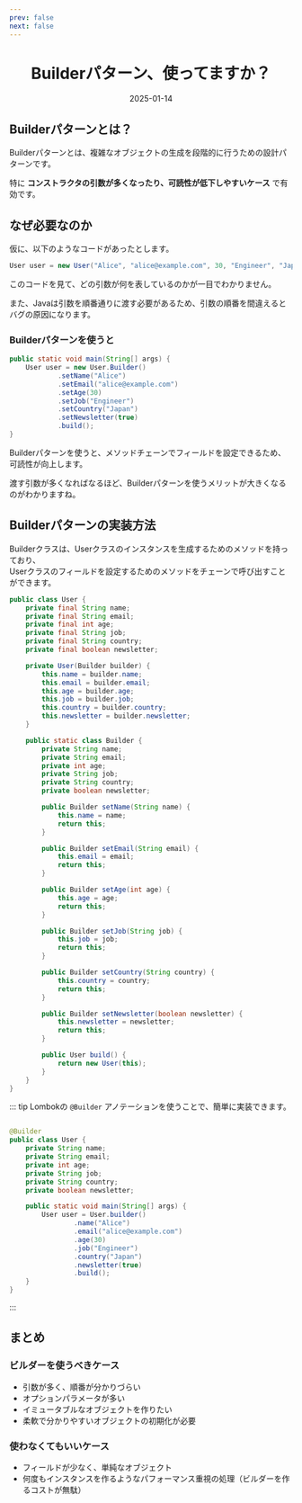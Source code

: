 ```yaml
---
prev: false
next: false
---
```


<h1 Style="text-align: center;">Builderパターン、使ってますか？</h1>
<p Style="text-align: center;">2025-01-14</p>

## Builderパターンとは？

Builderパターンとは、複雑なオブジェクトの生成を段階的に行うための設計パターンです。

特に **コンストラクタの引数が多くなったり、可読性が低下しやすいケース** で有効です。

## なぜ必要なのか

仮に、以下のようなコードがあったとします。

```java
User user = new User("Alice", "alice@example.com", 30, "Engineer", "Japan", true);
```

このコードを見て、どの引数が何を表しているのかが一目でわかりません。

また、Javaは引数を順番通りに渡す必要があるため、引数の順番を間違えるとバグの原因になります。

### Builderパターンを使うと

```java
public static void main(String[] args) {
    User user = new User.Builder()
            .setName("Alice")
            .setEmail("alice@example.com")
            .setAge(30)
            .setJob("Engineer")
            .setCountry("Japan")
            .setNewsletter(true)
            .build();
}
```

Builderパターンを使うと、メソッドチェーンでフィールドを設定できるため、可読性が向上します。

渡す引数が多くなればなるほど、Builderパターンを使うメリットが大きくなるのがわかりますね。

## Builderパターンの実装方法

Builderクラスは、Userクラスのインスタンスを生成するためのメソッドを持っており、<br>
Userクラスのフィールドを設定するためのメソッドをチェーンで呼び出すことができます。

```java
public class User {
    private final String name;
    private final String email;
    private final int age;
    private final String job;
    private final String country;
    private final boolean newsletter;

    private User(Builder builder) {
        this.name = builder.name;
        this.email = builder.email;
        this.age = builder.age;
        this.job = builder.job;
        this.country = builder.country;
        this.newsletter = builder.newsletter;
    }

    public static class Builder {
        private String name;
        private String email;
        private int age;
        private String job;
        private String country;
        private boolean newsletter;

        public Builder setName(String name) {
            this.name = name;
            return this;
        }

        public Builder setEmail(String email) {
            this.email = email;
            return this;
        }

        public Builder setAge(int age) {
            this.age = age;
            return this;
        }

        public Builder setJob(String job) {
            this.job = job;
            return this;
        }

        public Builder setCountry(String country) {
            this.country = country;
            return this;
        }

        public Builder setNewsletter(boolean newsletter) {
            this.newsletter = newsletter;
            return this;
        }

        public User build() {
            return new User(this);
        }
    }
}
```

::: tip
Lombokの `@Builder` アノテーションを使うことで、簡単に実装できます。

```java

@Builder
public class User {
    private String name;
    private String email;
    private int age;
    private String job;
    private String country;
    private boolean newsletter;

    public static void main(String[] args) {
        User user = User.builder()
                .name("Alice")
                .email("alice@example.com")
                .age(30)
                .job("Engineer")
                .country("Japan")
                .newsletter(true)
                .build();
    }
}
```

:::

## まとめ

### ビルダーを使うべきケース

- 引数が多く、順番が分かりづらい
- オプションパラメータが多い
- イミュータブルなオブジェクトを作りたい
- 柔軟で分かりやすいオブジェクトの初期化が必要

### 使わなくてもいいケース

- フィールドが少なく、単純なオブジェクト
- 何度もインスタンスを作るようなパフォーマンス重視の処理（ビルダーを作るコストが無駄）
